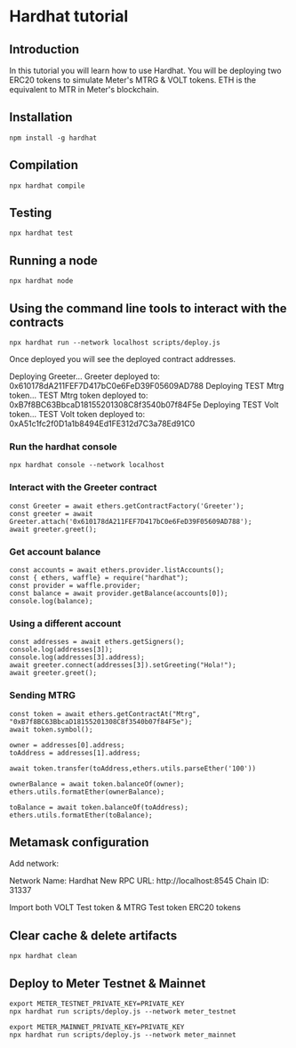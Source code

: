 # Hardhat tutorial

## Introduction
In this tutorial you will learn how to use Hardhat. You will be deploying two ERC20 tokens to simulate Meter's MTRG & VOLT tokens. ETH is the equivalent to MTR in Meter's blockchain.

## Installation
```shell
npm install -g hardhat
```

## Compilation
```shell
npx hardhat compile
```

## Testing
```shell
npx hardhat test
```

## Running a node
```shell
npx hardhat node
```

## Using the command line tools to interact with the contracts

```shell
npx hardhat run --network localhost scripts/deploy.js
```

Once deployed you will see the deployed contract addresses.

Deploying Greeter...
Greeter deployed to: 0x610178dA211FEF7D417bC0e6FeD39F05609AD788
Deploying TEST Mtrg token...
TEST Mtrg token deployed to: 0xB7f8BC63BbcaD18155201308C8f3540b07f84F5e
Deploying TEST Volt token...
TEST Volt token deployed to: 0xA51c1fc2f0D1a1b8494Ed1FE312d7C3a78Ed91C0

### Run the hardhat console
```shell
npx hardhat console --network localhost
```

### Interact with the Greeter contract
```shell
const Greeter = await ethers.getContractFactory('Greeter');
const greeter = await Greeter.attach('0x610178dA211FEF7D417bC0e6FeD39F05609AD788');
await greeter.greet();
```

### Get account balance
```shell
const accounts = await ethers.provider.listAccounts();
const { ethers, waffle} = require("hardhat");
const provider = waffle.provider;
const balance = await provider.getBalance(accounts[0]);
console.log(balance);
```

### Using a different account
```shell
const addresses = await ethers.getSigners();
console.log(addresses[3]);
console.log(addresses[3].address);
await greeter.connect(addresses[3]).setGreeting("Hola!");
await greeter.greet();
```

### Sending MTRG
```shell
const token = await ethers.getContractAt("Mtrg", "0xB7f8BC63BbcaD18155201308C8f3540b07f84F5e");
await token.symbol();

owner = addresses[0].address;
toAddress = addresses[1].address;

await token.transfer(toAddress,ethers.utils.parseEther('100'))

ownerBalance = await token.balanceOf(owner);
ethers.utils.formatEther(ownerBalance);

toBalance = await token.balanceOf(toAddress);
ethers.utils.formatEther(toBalance);
```

## Metamask configuration
Add network:

  Network Name: Hardhat
  New RPC URL: http://localhost:8545
  Chain ID: 31337

Import both VOLT Test token & MTRG Test token ERC20 tokens

## Clear cache & delete artifacts 
```shell
npx hardhat clean
```

## Deploy to Meter Testnet & Mainnet
```shell
export METER_TESTNET_PRIVATE_KEY=PRIVATE_KEY
npx hardhat run scripts/deploy.js --network meter_testnet
```

```shell
export METER_MAINNET_PRIVATE_KEY=PRIVATE_KEY
npx hardhat run scripts/deploy.js --network meter_mainnet
```
